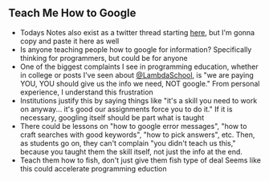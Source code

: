 ## Teach Me How to Google
- Todays Notes also exist as a twitter thread starting [here](https://twitter.com/nicktorba/status/1319252464743448576?s=20), but I'm gonna copy and paste it here as well
- Is anyone teaching people how to google for information? Specifically thinking for programmers, but could be for anyone
- One of the biggest complaints I see in programming education, whether in college or posts I've seen about [@LambdaSchool](https://twitter.com/LambdaSchool), is "we are paying YOU, YOU should give us the info we need, NOT google." 
From personal experience, I understand this frustration
- Institutions justify this by saying things like "it's a skill you need to work on anyway... it's good our assignments force you to do it." 
If it is necessary, googling itself should be part what is taught
- There could be lessons on "how to google error messages", "how to craft searches with good keywords", "how to pick answers", etc. 
Then, as students go on, they can't complain "you didn't teach us this," because you taught them the skill itself, not just the info at the end.
- Teach them how to fish, don't just give them fish type of deal 
Seems like this could accelerate programming eduction
